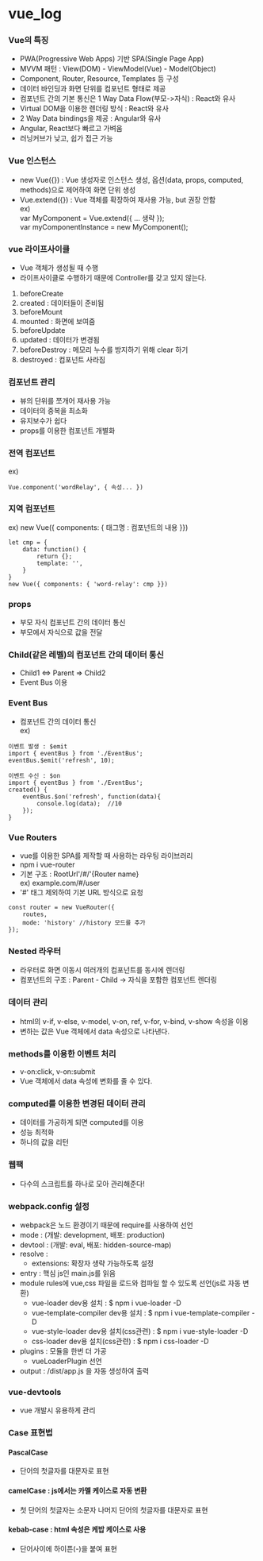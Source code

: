 # vue_log

### Vue의 특징  
- PWA(Progressive Web Apps) 기반 SPA(Single Page App)  
- MVVM 패턴 : View(DOM) - ViewModel(Vue) - Model(Object)  
- Component, Router, Resource, Templates 등 구성  
- 데이터 바인딩과 화면 단위를 컴포넌트 형태로 제공  
- 컴포넌트 간의 기본 통신은 1 Way Data Flow(부모->자식) : React와 유사  
- Virtual DOM을 이용한 렌더링 방식 : React와 유사  
- 2 Way Data bindings을 제공 : Angular와 유사  
- Angular, React보다 빠르고 가벼움  
- 러닝커브가 낮고, 쉽가 접근 가능  
  
### Vue 인스턴스
- new Vue({}) : Vue 생성자로 인스턴스 생성, 옵션(data, props, computed, methods)으로 제어하여 화면 단위 생성  
- Vue.extend({}) : Vue 객체를 확장하여 재사용 가능, but 권장 안함  
ex)  
var MyComponent = Vue.extend({ ... 생략 });  
var myComponentInstance = new MyComponent();  

### vue 라이프사이클  
- Vue 객체가 생성될 때 수행  
- 라이프사이클로 수행하기 때문에 Controller를 갖고 있지 않는다.  
1. beforeCreate  
2. created : 데이터들이 준비됨  
3. beforeMount  
4. mounted : 화면에 보여줌  
5. beforeUpdate  
6. updated : 데이터가 변경됨  
7. beforeDestroy : 메모리 누수를 방지하기 위해 clear 하기  
8. destroyed : 컴포넌트 사라짐  
  

### 컴포넌트 관리
- 뷰의 단위를 쪼개어 재사용 가능  
- 데이터의 중복을 최소화  
- 유지보수가 쉽다  
- props를 이용한 컴포넌트 개별화  

### 전역 컴포넌트
ex)  
```
Vue.component('wordRelay', { 속성... })  
```
  
### 지역 컴포넌트
ex) new Vue({ components: { 태그명 : 컴포넌트의 내용 }})   
```
let cmp = {
    data: function() {
        return {};
        template: '',
    }
}
new Vue({ components: { 'word-relay': cmp }})  
```
  
### props
- 부모 자식 컴포넌트 간의 데이터 통신  
- 부모에서 자식으로 값을 전달  

### Child(같은 레벨)의 컴포넌트 간의 데이터 통신
- Child1 <=> Parent => Child2  
- Event Bus 이용  
  
### Event Bus  
- 컴포넌트 간의 데이터 통신  
ex)   
```
이벤트 발생 : $emit
import { eventBus } from './EventBus'; 
eventBus.$emit('refresh', 10);

이벤트 수신 : $on
import { eventBus } from './EventBus';
created() {
    eventBus.$on('refresh', function(data){
        console.log(data);  //10
    });
}
```

### Vue Routers 
- vue를 이용한 SPA를 제작할 때 사용하는 라우팅 라이브러리  
- npm i vue-router  
- 기본 구조 : RootUrl'/#/'{Router name}  
ex) example.com/#/user  
- '#' 태그 제외하여 기본 URL 방식으로 요청  
```
const router = new VueRouter({
    routes,
    mode: 'history' //history 모드를 추가
});
```

### Nested 라우터 
- 라우터로 화면 이동시 여러개의 컴포넌트를 동시에 렌더링  
- 컴포넌트의 구조 : Parent - Child -> 자식을 포함한 컴포넌트 렌더링  
  
  
### 데이터 관리 
- html의 v-if, v-else, v-model, v-on, ref, v-for, v-bind, v-show 속성을 이용  
- 변하는 값은 Vue 객체에서 data 속성으로 나타낸다.  

### methods를 이용한 이벤트 처리 
- v-on:click, v-on:submit  
- Vue 객체에서 data 속성에 변화를 줄 수 있다.  

### computed를 이용한 변경된 데이터 관리
- 데이터를 가공하게 되면 computed를 이용  
- 성능 최적화  
- 하나의 값을 리턴  
  
  
### 웹팩
- 다수의 스크립트를 하나로 모아 관리해준다!  

### webpack.config 설정
- webpack은 노드 환경이기 때문에 require를 사용하여 선언  
- mode : (개발: development, 배포: production)  
- devtool : (개발: eval, 배포: hidden-source-map)  
- resolve :  
    - extensions: 확장자 생략 가능하도록 설정  
- entry : 핵심 js인 main.js를 읽음  
- module rules에 vue,css 파일을 로드와 컴파일 할 수 있도록 선언(js로 자동 변환)  
    - vue-loader dev용 설치 : $ npm i vue-loader -D  
    - vue-template-compiler dev용 설치 : $ npm i vue-template-compiler -D  
    - vue-style-loader dev용 설치(css관련) : $ npm i vue-style-loader -D  
    - css-loader dev용 설치(css관련) : $ npm i css-loader -D  
- plugins : 모듈을 한번 더 가공  
    - vueLoaderPlugin 선언  
- output : /dist/app.js 을 자동 생성하여 출력  
  

### vue-devtools  
- vue 개발시 유용하게 관리  
  

### Case 표현법
#### PascalCase
- 단어의 첫글자를 대문자로 표현  
#### camelCase  : js에서는 카멜 케이스로 자동 변환
- 첫 단어의 첫글자는 소문자 나머지 단어의 첫글자를 대문자로 표현  
#### kebab-case : html 속성은 케밥 케이스로 사용
- 단어사이에 하이픈(-)을 붙여 표현  
  
  
